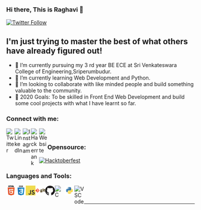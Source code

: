 ### Hi there, This is Raghavi 👋 


[![Twitter Follow](https://img.shields.io/badge/Linkedin-Profile-blue)](https://www.linkedin.com/in/raghavi-srinivasan-747b96172/)

## I'm just trying to master the best of what others have already figured out!

- 🔭 I’m currently pursuing my 3 rd year BE ECE at Sri Venkateswara College of Engineering,Sriperumbudur.
- 🌱 I’m currently learning Web Development and Python. 
- 👯 I’m looking to collaborate with like minded people and build something valuable to the community.
- 🥅 2020 Goals: To be skilled in Front End Web Development and build some cool projects with what I have learnt so far.




### Connect with me:


[<img align="left" alt="Twitter" width="22px" src="https://cdn.jsdelivr.net/npm/simple-icons@v3/icons/twitter.svg" />][twitter]
[<img align="left" alt="LinkedIn" width="22px" src="https://cdn.jsdelivr.net/npm/simple-icons@v3/icons/linkedin.svg" />][linkedin]
[<img align="left" alt="Instagram" width="22px" src="https://cdn.jsdelivr.net/npm/simple-icons@v3/icons/instagram.svg" />][instagram]
[<img align="left" alt="Hackerrank" width="22px" src="https://cdn.jsdelivr.net/npm/simple-icons@v3/icons/hackerrank.svg" />][hackerrank]
[<img align="left" alt="Website" width="22px" src="https://cdn1.iconfinder.com/data/icons/web-develover-1/32/web-512.png" />][website]



<br />


### Opensource:

[![Hacktoberfest](https://img.shields.io/badge/Hacktoberfest2020-firstcontribution-blueviolet)](https://hacktoberfest.digitalocean.com/profile)


### Languages and Tools:


<img align="left" alt="HTML5" width="26px" src="https://raw.githubusercontent.com/github/explore/80688e429a7d4ef2fca1e82350fe8e3517d3494d/topics/html/html.png" />
<img align="left" alt="CSS3" width="26px" src="https://raw.githubusercontent.com/github/explore/80688e429a7d4ef2fca1e82350fe8e3517d3494d/topics/css/css.png" />
<img align="left" alt="JavaScript" width="26px" src="https://raw.githubusercontent.com/github/explore/80688e429a7d4ef2fca1e82350fe8e3517d3494d/topics/javascript/javascript.png" />
<img align="left" alt="Git" width="26px" src="https://raw.githubusercontent.com/github/explore/78df643247d429f6cc873026c0622819ad797942/topics/git/git.png" />
<img align="left" alt="GitHub" width="26px" src="https://raw.githubusercontent.com/github/explore/78df643247d429f6cc873026c0622819ad797942/topics/github/github.png" />
<img align="left" alt="C" width="26px" src="https://cdn.iconscout.com/icon/free/png-512/c-programming-569564.png" />
<img align="left" alt="Python" width="26px" src="https://raw.githubusercontent.com/github/explore/78df643247d429f6cc873026c0622819ad797942/topics/python/python.png" />
<img align="left" alt="VSCode" width="26px" src="https://user-images.githubusercontent.com/674621/71187801-14e60a80-2280-11ea-94c9-e56576f76baf.png" />



<br />
<br />

---

[twitter]: https://twitter.com/RAGHAVISRINIVA7
[instagram]: https://www.instagram.com/raghavi_94/?hl=en
[linkedin]: https://www.linkedin.com/in/raghavi-srinivasan-747b96172/
[hackerrank]:https://www.hackerrank.com/raghaveni50
[website]:https://raghavi-srinivasan.netlify.app/




